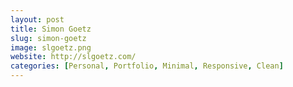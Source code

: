 ```yaml
---
layout: post
title: Simon Goetz
slug: simon-goetz
image: slgoetz.png
website: http://slgoetz.com/
categories: [Personal, Portfolio, Minimal, Responsive, Clean]
---
```

